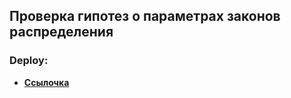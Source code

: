 ## Проверка гипотез о параметрах законов распределения

### Deploy:

- **[Ссылочка](https://threelar.streamlit.app/)**
